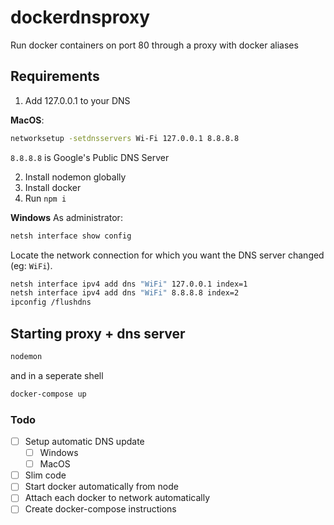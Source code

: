 # dockerdnsproxy
Run docker containers on port 80 through a proxy with docker aliases

## Requirements

1. Add 127.0.0.1 to your DNS

**MacOS**:

```sh
networksetup -setdnsservers Wi-Fi 127.0.0.1 8.8.8.8
```
`8.8.8.8` is Google's Public DNS Server

2. Install nodemon globally
3. Install docker
4. Run `npm i`

**Windows**
As administrator:

```sh
netsh interface show config
```
Locate the network connection for which you want the DNS server changed (eg: `WiFi`).

```sh
netsh interface ipv4 add dns "WiFi" 127.0.0.1 index=1
netsh interface ipv4 add dns "WiFi" 8.8.8.8 index=2
ipconfig /flushdns
```


## Starting proxy + dns server
```sh
nodemon
```
and in a seperate shell
```sh
docker-compose up
```

### Todo

- [ ] Setup automatic DNS update
  - [ ] Windows
  - [ ] MacOS
- [ ] Slim code
- [ ] Start docker automatically from node
- [ ] Attach each docker to network automatically
- [ ] Create docker-compose instructions